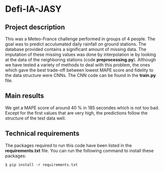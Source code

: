 
# Defi-IA-JASY

## Project description

This was a Meteo-France challenge performed in groups of 4 people. The goal was to predict acculumated daily rainfall on ground stations.
The database provided contains a significant amount of missing data. The imputation of these missing values was done by interpolation ie by looking at the data of the neighboring stations (code **preprocessing.py**).
Although we have tested a variety of methods to deal with this problem, the ones which gave the best trade-off between lowest MAPE score and fidelity to the data structure were CNNs. The CNN code can be found in the **train.py** file.

## Main results

We get a MAPE score of around 40 % in 185 secondes which is not too bad. Except for the first values that are very high, the predictions follow the structure of the test data well.

## Technical requirements

The packages required to run this code have been listed in the **requirements.txt** file. You can run the following command to install these packages:

`$ pip install -r requirements.txt`



